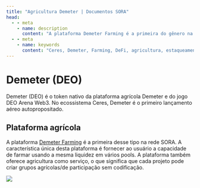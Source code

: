 ```yaml
---
title: "Agricultura Demeter | Documentos SORA"
head:
  - - meta
    - name: description
      content: "A plataforma Demeter Farming é a primeira do gênero na rede SORA."
  - - meta
    - name: keywords
      content: "Ceres, Demeter, Farming, DeFi, agricultura, estaqueamento, agricultura como serviço, Polkaswap, rede SORA"
---
```


# Demeter (DEO)

Demeter (DEO) é o token nativo da plataforma agrícola Demeter e do jogo DEO Arena Web3. No ecossistema Ceres, Demeter é o primeiro lançamento aéreo autopropositado.

## Plataforma agrícola

A plataforma [Demeter Farming](https://farming.deotoken.io/) é a primeira desse tipo na rede SORA.
A característica única desta plataforma é fornecer ao usuário a capacidade de farmar usando a mesma liquidez em vários pools.
A plataforma também oferece agricultura como serviço, o que significa que cada projeto pode criar grupos agrícolas/de participação sem codificação.

![](../.gitbook/assets/demeter-farming.png)
